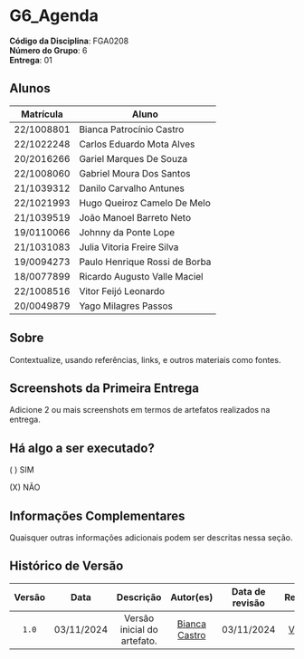 # G6_Agenda

**Código da Disciplina**: FGA0208<br>
**Número do Grupo**: 6<br>
**Entrega**: 01<br>

## Alunos
|Matrícula | Aluno |
| -- | -- |
| 22/1008801  |  Bianca Patrocínio Castro |
| 22/1022248  |  Carlos Eduardo Mota Alves|
| 20/2016266  |  Gariel Marques De Souza|
| 22/1008060  |  Gabriel Moura Dos Santos|
| 21/1039312  |  Danilo Carvalho Antunes|
| 22/1021993  |  Hugo Queiroz Camelo De Melo|
| 21/1039519  |  João Manoel Barreto Neto|
| 19/0110066  |  Johnny da Ponte Lope|
| 21/1031083  |  Julia Vitoria Freire Silva|
| 19/0094273  |  Paulo Henrique Rossi de Borba|
| 18/0077899  |  Ricardo Augusto Valle Maciel|
| 22/1008516  |  Vitor Feijó Leonardo|
| 20/0049879  |  Yago Milagres Passos|


## Sobre 
Contextualize, usando referências, links, e outros materiais como fontes.

## Screenshots da Primeira Entrega
Adicione 2 ou mais screenshots em termos de artefatos realizados na entrega.

## Há algo a ser executado?

( ) SIM

(X) NÃO

## Informações Complementares 
Quaisquer outras informações adicionais podem ser descritas nessa seção.

## Histórico de Versão
| Versão | Data | Descrição | Autor(es) | Data de revisão | Revisor(es) |
| :-: | :-: | :-: | :-: | :-: | :-: |
| `1.0` | 03/11/2024  | Versão inicial do artefato. | [Bianca Castro](https://github.com/BiancaPatrocinio7) | 03/11/2024 | [Vitor Feijó](https://github.com/vitorfleonardo) |

